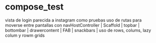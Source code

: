 # compose_test
vista de login parecida a instagram como pruebas
uso de rutas para moverse entre pantallas con navHostController | 
Scaffold | 
topbar | 
bottombar | 
drawercontent | 
FAB | 
snackbars |
uso de rows, colums, lazy colum y rowm grids
